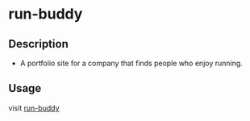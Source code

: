 # run-buddy

## Description 
- A portfolio site for a company that finds people who enjoy running.

## Usage 
visit [run-buddy](https://edm1001.github.io/run-buddy/)
